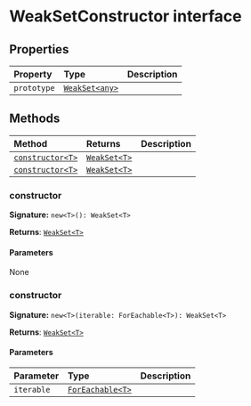 # WeakSetConstructor interface










## Properties

| Property	   | Type	| Description|
|:-------------|:-------|:-----------|
|`prototype`      | [`WeakSet<any>`](../es6-collections/weakset.md) |  |




## Methods

| Method	   |  Returns	| Description|
|:-------------|:-------|:-----------|
|[`constructor<T>`](#constructor<t>)      | [`WeakSet<T>`](../es6-collections/weakset.md) |  |
|[`constructor<T>`](#constructor<t>)      | [`WeakSet<T>`](../es6-collections/weakset.md) |  |




### constructor<T>



**Signature:** ``new<T>(): WeakSet<T>``

**Returns**: [`WeakSet<T>`](../es6-collections/weakset.md)



#### Parameters
None


### constructor<T>



**Signature:** ``new<T>(iterable: ForEachable<T>): WeakSet<T>``

**Returns**: [`WeakSet<T>`](../es6-collections/weakset.md)



#### Parameters


| Parameter	   | Type    | Description |
|:-------------|:---------------|:------------|
| `iterable`    | [`ForEachable<T>`](../es6-collections/foreachable.md) |  |

